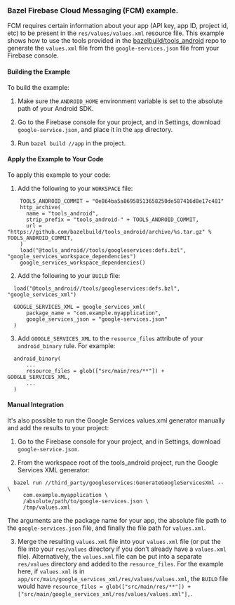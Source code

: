 
### Bazel Firebase Cloud Messaging (FCM) example.

FCM requires certain information about your app (API key, app ID, project id,
etc) to be present in the `res/values/values.xml` resource file. This example
shows how to use the tools provided in the
[bazelbuild/tools_android](https://github.com/bazelbuild/tools_android) repo to
generate the `values.xml` file from the `google-services.json` file from your
Firebase console.

#### Building the Example

To build the example:

1. Make sure the `ANDROID_HOME` environment variable is set to the absolute path
   of your Android SDK.

2. Go to the Firebase console for your project, and in Settings, download
   `google-service.json`, and place it in the `app` directory.

3. Run `bazel build //app` in the project.

#### Apply the Example to Your Code

To apply this example to your code:

1. Add the following to your `WORKSPACE` file:
```
    TOOLS_ANDROID_COMMIT = "0e864ba5a86958513658250de587416d8e17c481"
    http_archive(
      name = "tools_android",
      strip_prefix = "tools_android-" + TOOLS_ANDROID_COMMIT,
      url = "https://github.com/bazelbuild/tools_android/archive/%s.tar.gz" % TOOLS_ANDROID_COMMIT,
    )
    load("@tools_android//tools/googleservices:defs.bzl", "google_services_workspace_dependencies")
    google_services_workspace_dependencies()
```

2. Add the following to your `BUILD` file:
```
  load("@tools_android//tools/googleservices:defs.bzl", "google_services_xml")

  GOOGLE_SERVICES_XML = google_services_xml(
      package_name = "com.example.myapplication",
      google_services_json = "google-services.json"
  )
```

3. Add `GOOGLE_SERVICES_XML` to the `resource_files` attribute of your
   `android_binary` rule. For example:
```
  android_binary(
      ...
      resource_files = glob(["src/main/res/**"]) + GOOGLE_SERVICES_XML,
      ...
  )
```

#### Manual Integration

It's also possible to run the Google Services values.xml generator manually and
add the results to your project:

1. Go to the Firebase console for your project, and in Settings, download
   `google-service.json`.

2. From the workspace root of the tools_android project, run the Google Services
   XML generator:
```
  bazel run //third_party/googleservices:GenerateGoogleServicesXml -- \
     com.example.myapplication \
     /absolute/path/to/google-services.json \
     /tmp/values.xml
```
   The arguments are the package name for your app, the absolute file path to  
   the `google-services.json` file, and finally the file path for `values.xml`.

3. Merge the resulting `values.xml` file into your `values.xml` file (or put the
   file into your `res/values` directory if you don't already have a
   `values.xml` file). Alternatively, the `values.xml` file can be put into a
   separate `res/values` directory and added to the `resource_files`. For the
   example here, if `values.xml` is in
   `app/src/main/google_services_xml/res/values/values.xml`, the `BUILD` file
   would have
   `resource_files = glob(["src/main/res/**"]) + ["src/main/google_services_xml/res/values/values.xml"],`.

